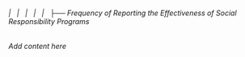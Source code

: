 ###### |   |   |   |   |   ├── Frequency of Reporting the Effectiveness of Social Responsibility Programs

*Add content here*